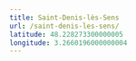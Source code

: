 ```yaml
---
title: Saint-Denis-lès-Sens
url: /saint-denis-les-sens/
latitude: 48.228273300000005
longitude: 3.2660196000000004
---
```


